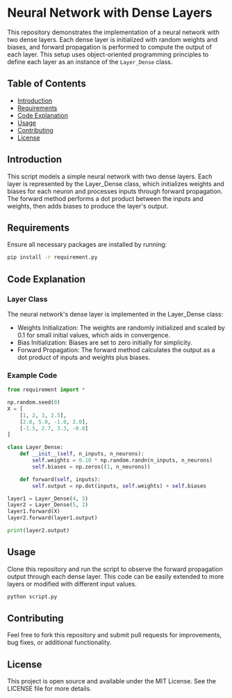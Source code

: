 # Neural Network with Dense Layers
This repository demonstrates the implementation of a neural network with two dense layers. Each dense layer is initialized with random weights and biases, and forward propagation is performed to compute the output of each layer. This setup uses object-oriented programming principles to define each layer as an instance of the `Layer_Dense` class.

## Table of Contents
- [Introduction](#introduction)
- [Requirements](#requirements)
- [Code Explanation](#code-explanation)
- [Usage](#usage)
- [Contributing](#contributing)
- [License](#license)

## Introduction
This script models a simple neural network with two dense layers. Each layer is represented by the Layer_Dense class, which initializes weights and biases for each neuron and processes inputs through forward propagation. The forward method performs a dot product between the inputs and weights, then adds biases to produce the layer's output.

## Requirements
Ensure all necessary packages are installed by running:
```bash
pip install -r requirement.py
```
## Code Explanation
### Layer Class
The neural network's dense layer is implemented in the Layer_Dense class:
- Weights Initialization: The weights are randomly initialized and scaled by 0.1 for small initial values, which aids in convergence.
- Bias Initialization: Biases are set to zero initially for simplicity.
- Forward Propagation: The forward method calculates the output as a dot product of inputs and weights plus biases.

### Example Code
```python
from requirement import *

np.random.seed(0)
X = [
    [1, 2, 3, 2.5],
    [2.0, 5.0, -1.0, 2.0],
    [-1.5, 2.7, 3.3, -0.8]
]

class Layer_Dense:
    def __init__(self, n_inputs, n_neurons):
        self.weights = 0.10 * np.random.randn(n_inputs, n_neurons)
        self.biases = np.zeros((1, n_neurons))

    def forward(self, inputs):
        self.output = np.dot(inputs, self.weights) + self.biases

layer1 = Layer_Dense(4, 5)
layer2 = Layer_Dense(5, 2)
layer1.forward(X)
layer2.forward(layer1.output)

print(layer2.output)
```
## Usage
Clone this repository and run the script to observe the forward propagation output through each dense layer. This code can be easily extended to more layers or modified with different input values.
```bash
python script.py
```

## Contributing
Feel free to fork this repository and submit pull requests for improvements, bug fixes, or additional functionality.

## License
This project is open source and available under the MIT License. See the LICENSE file for more details.


